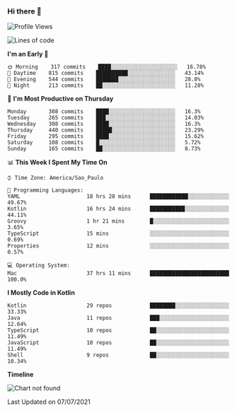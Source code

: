 ### Hi there 👋

<!--
**fernandonogueira/fernandonogueira** is a ✨ _special_ ✨ repository because its `README.md` (this file) appears on your GitHub profile.

Here are some ideas to get you started:

- 🔭 I’m currently working on ...
- 🌱 I’m currently learning ...
- 👯 I’m looking to collaborate on ...
- 🤔 I’m looking for help with ...
- 💬 Ask me about ...
- 📫 How to reach me: ...
- 😄 Pronouns: ...
- ⚡ Fun fact: ...
-->

<!--START_SECTION:waka-->
![Profile Views](http://img.shields.io/badge/Profile%20Views-18-blue)

![Lines of code](https://img.shields.io/badge/From%20Hello%20World%20I%27ve%20Written-458185%20lines%20of%20code-blue)

**I'm an Early 🐤** 

```text
🌞 Morning    317 commits    ████░░░░░░░░░░░░░░░░░░░░░   16.78% 
🌆 Daytime    815 commits    ██████████░░░░░░░░░░░░░░░   43.14% 
🌃 Evening    544 commits    ███████░░░░░░░░░░░░░░░░░░   28.8% 
🌙 Night      213 commits    ██░░░░░░░░░░░░░░░░░░░░░░░   11.28%

```
📅 **I'm Most Productive on Thursday** 

```text
Monday       308 commits    ████░░░░░░░░░░░░░░░░░░░░░   16.3% 
Tuesday      265 commits    ███░░░░░░░░░░░░░░░░░░░░░░   14.03% 
Wednesday    308 commits    ████░░░░░░░░░░░░░░░░░░░░░   16.3% 
Thursday     440 commits    █████░░░░░░░░░░░░░░░░░░░░   23.29% 
Friday       295 commits    ████░░░░░░░░░░░░░░░░░░░░░   15.62% 
Saturday     108 commits    █░░░░░░░░░░░░░░░░░░░░░░░░   5.72% 
Sunday       165 commits    ██░░░░░░░░░░░░░░░░░░░░░░░   8.73%

```


📊 **This Week I Spent My Time On** 

```text
⌚︎ Time Zone: America/Sao_Paulo

💬 Programming Languages: 
YAML                     18 hrs 28 mins      ████████████░░░░░░░░░░░░░   49.67% 
Kotlin                   16 hrs 24 mins      ███████████░░░░░░░░░░░░░░   44.11% 
Groovy                   1 hr 21 mins        █░░░░░░░░░░░░░░░░░░░░░░░░   3.65% 
TypeScript               15 mins             ░░░░░░░░░░░░░░░░░░░░░░░░░   0.69% 
Properties               12 mins             ░░░░░░░░░░░░░░░░░░░░░░░░░   0.57%

💻 Operating System: 
Mac                      37 hrs 11 mins      █████████████████████████   100.0%

```

**I Mostly Code in Kotlin** 

```text
Kotlin                   29 repos            ████████░░░░░░░░░░░░░░░░░   33.33% 
Java                     11 repos            ███░░░░░░░░░░░░░░░░░░░░░░   12.64% 
TypeScript               10 repos            ██░░░░░░░░░░░░░░░░░░░░░░░   11.49% 
JavaScript               10 repos            ██░░░░░░░░░░░░░░░░░░░░░░░   11.49% 
Shell                    9 repos             ██░░░░░░░░░░░░░░░░░░░░░░░   10.34%

```


**Timeline**

![Chart not found](https://raw.githubusercontent.com/fernandonogueira/fernandonogueira/master/charts/bar_graph.png) 


 Last Updated on 07/07/2021
<!--END_SECTION:waka-->
